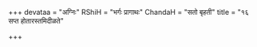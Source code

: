 +++
devataa = "अग्निः"
RShiH = "भर्गः प्रागाथः"
ChandaH = "सतो बृहती"
title = "१६ सप्त होतारस्तमिदीळते"

+++
